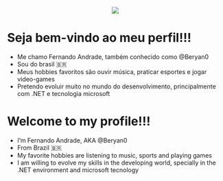 <p align="center">
<img src="https://i.giphy.com/media/26tn33aiTi1jkl6H6/giphy.webp"/>
</p>

# Seja bem-vindo ao meu perfil!!!

- Me chamo Fernando Andrade, também conhecido como @Beryan0
- Sou do brasil 🇧🇷
- Meus hobbies favoritos são ouvir música, praticar esportes e jogar video-games
- Pretendo evoluir muito no mundo do desenvolvimento, principalmente com .NET e tecnologia microsoft

# Welcome to my profile!!!

- I’m Fernando Andrade, AKA @Beryan0
- From Brazil :brazil:
- My favorite hobbies are listening to music, sports and playing games
- I am willing to evolve my skills in the developing world, specially in the .NET environment and microsoft tecnology

<!---
Beryan0/Beryan0 is a ✨ special ✨ repository because its `README.md` (this file) appears on your GitHub profile.
You can click the Preview link to take a look at your changes.
--->
